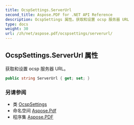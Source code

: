 ```yaml
---
title: OcspSettings.ServerUrl
second_title: Aspose.PDF for .NET API Reference
description: OcspSettings 属性。获取和设置 ocsp 服务器 URL
type: docs
weight: 30
url: /zh/net/aspose.pdf/ocspsettings/serverurl/
---
```

## OcspSettings.ServerUrl 属性

获取和设置 ocsp 服务器 URL。

```csharp
public string ServerUrl { get; set; }
```

### 另请参阅

* 类 [OcspSettings](../)
* 命名空间 [Aspose.Pdf](../../../aspose.pdf/)
* 程序集 [Aspose.PDF](../../../)